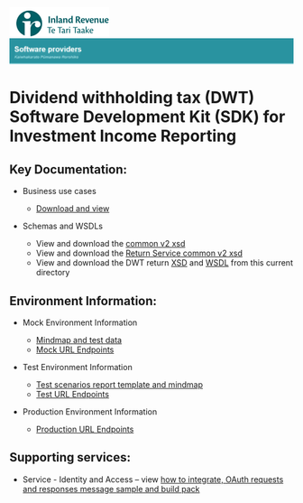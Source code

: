 ![IRD logo](../../Images/IRlogo.gif)
![Software Dev](../../Images/SoftwareDev.png)

# Dividend withholding tax (DWT) Software Development Kit (SDK) for Investment Income Reporting

## Key Documentation:

* Business use cases
	* [Download and view](III%20-%20DWT%20-%20GWS%20business%20use%20cases.pdf)
	
* Schemas and WSDLs
	* View and download the [common v2 xsd](../../Schema%20-%20Common/Common.v2.xsd)
	* View and download the [Return Service common v2 xsd](../Service%20-%20Return%20III/Latest/)
	* View and download the DWT return [XSD](ReturnDWT.v1.xsd) and [WSDL](DWTDevWsdl.wsdl) from this current directory
	
## Environment Information:

- Mock Environment Information
	- [Mindmap and test data](../Test%20Details%20-%20IIR/README.md#mock-environment-information)
	- [Mock URL Endpoints](../Test%20Details%20-%20IIR/README.md#mock-environment)

- Test Environment Information
	- [Test scenarios report template and mindmap](../Test%20Details%20-%20IIR/README.md#test-environment-information)
	- [Test URL Endpoints](../Test%20Details%20-%20IIR/README.md#test-environment-information)

- Production Environment Information
	- [Production URL Endpoints](../Test%20Details%20-%20IIR/README.md#production-environment-information)	 

## Supporting services:

- Service - Identity and Access – view [how to integrate, OAuth requests and responses message sample and build pack](../Service%20-%20Return%20III/Latest/)